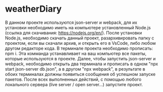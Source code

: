 # weatherDiary
В данном проекте используются json-server и webpack, для их установки необходимо иметь на компьютере установленный Node.js (ссылка для скачивания: https://nodejs.org/en/).
После установки Node.js, необходимо скачать данный проект, разархивировать папку с проектом, если вы скачали архив, и открыть его в VsCode, либо любом другом редакторе кода.
В терминале проекта необходимо прописать: npm i. Эта комманда устанавливает на ваш компьютер все пакеты, которые используются в проекте.
Далее, чтобы запустить json-server и webpack, необходимо открыть два терминала и прописать в одном "npx start json-server db.json", а в другом "npx webpack", в результате в обоих терминалах должны появиться сообщения об успешном запуске пакетов.
После всех выполненных действий, с помощью любого локального сервера (live server / open server...) запустите проект.
